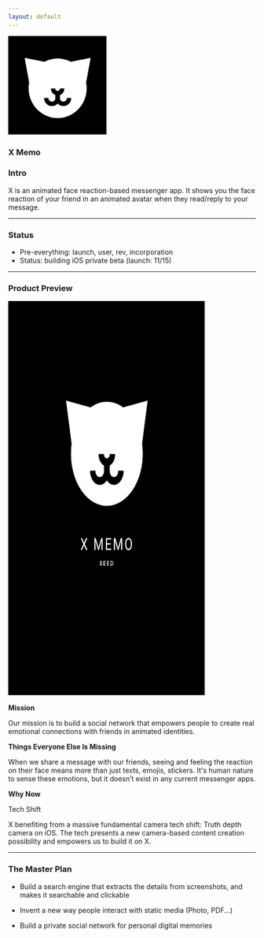 ```yaml
---
layout: default
---
```


<img src="images/x.png" alt="sample image" width="200" height="200">


### X Memo


### Intro

X is an animated face reaction-based messenger app. It shows you the face reaction of your friend in an animated avatar when they read/reply to your message.


---

### Status

- Pre-everything: launch, user, rev, incorporation
- Status: building iOS private beta (launch: 11/15)

---

### Product Preview

<img src="images/memo.png" alt="sample image" width="400" height="800">




**Mission**

Our mission is to build a social network that empowers people to create real emotional connections with friends in animated identities.

**Things Everyone Else Is Missing**

When we share a message with our friends, seeing and feeling the reaction on their face means more than just texts, emojis, stickers. It's human nature to sense these emotions, but it doesn’t exist in any current messenger apps.

**Why Now**

Tech Shift

X benefiting from a massive fundamental camera tech shift: Truth depth camera on iOS. The tech presents a new camera-based content creation possibility and empowers us to build it on X.


---

### The Master Plan

- Build a search engine that extracts the details from screenshots, and makes it searchable and clickable

- Invent a new way people interact with static media (Photo, PDF...)

- Build a private social network for personal digital memories



